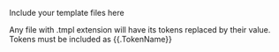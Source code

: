 Include your template files here

Any file with .tmpl extension will have its tokens replaced by their value. Tokens must be included as {{.TokenName}}
